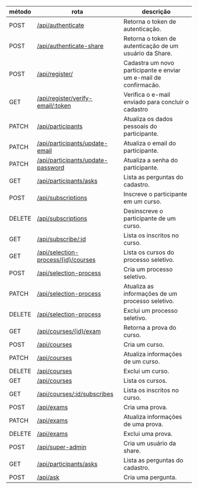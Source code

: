 | método | rota                                                                                     | descrição                                                        |
| ------ | ---------------------------------------------------------------------------------------- | ---------------------------------------------------------------- |
| POST   | [/api/authenticate](./authenticate/authentication.md)                                    | Retorna o token de autenticação.                                 |
| POST   | [/api/authenticate-share](./authenticate/authenticationShare.md)                         | Retorna o token de autenticação de um usuário da Share.          |
| POST   | [/api/register/](./participants/create.md)                                               | Cadastra um novo participante e enviar um e-mail de confirmacão. |
| GET    | [/api/register/verify-email/:token](./participants/verify-emaIl.md)                      | Verifica o e-mail enviado para concluir o cadastro               |
| PATCH  | [/api/participants](./participants/updatePersonalData.md)                                | Atualiza os dados pessoais do participante.                      |
| PATCH  | [/api/participants/update-email](./participants/updateEmail.md)                          | Atualiza o email do participante.                                |
| PATCH  | [/api/participants/update-password](./participants/updatePassword.md)                    | Atualiza a senha do participante.                                |
| GET    | [/api/participants/asks](./participants/showAsks.md)                                     | Lista as perguntas do cadastro.                                  |
| POST   | [/api/subscriptions](./subscriptions/subscribe.md)                                       | Inscreve o participante em um curso.                             |
| DELETE | [/api/subscriptions](./subscriptions/unsubscribe.md)                                     | Desinscreve o participante de um curso.                          |
| GET    | [/api/subscribe/:id](./subscriptions/showSubscribe.md)                                   | Lista os inscritos no curso.                                     |
| GET    | [/api/selection-process/{id}/courses](./selectionProcess/showSelectionProcessCourses.md) | Lista os cursos do processo seletivo.                            |
| POST   | [/api/selection-process](./selectionProcess/createSelectionProcess.md)                   | Cria um processo seletivo.                                       |
| PATCH  | [/api/selection-process](./selectionProcess/updateSelectionProcess.md)                   | Atualiza as informações de um processo seletivo.                 |
| DELETE | [/api/selection-process](./selectionProcess/deleteSelectionProcess.md)                   | Exclui um processo seletivo.                                     |
| GET    | [/api/courses/{id}/exam](./courses/getExam.md)                                           | Retorna a prova do curso.                                        |
| POST   | [/api/courses](./courses/createCourse.md)                                                | Cria um curso.                                                   |
| PATCH  | [/api/courses](./courses/updateCourse.md)                                                | Atualiza informações de um curso.                                |
| DELETE | [/api/courses](./courses/deleteCourse.md)                                                | Exclui um curso.                                                 |
| GET    | [/api/courses](./courses/showCourses.md)                                                 | Lista os cursos.                                                 |
| GET    | [/api/courses/:id/subscribes](./courses/showCourseSubscribes.md)                         | Lista os inscritos no curso.                                     |
| POST   | [/api/exams](./exams/createExam.md)                                                      | Cria uma prova.                                                  |
| PATCH  | [/api/exams](./exams/updateExam.md)                                                      | Atualiza informações de uma prova.                               |
| DELETE | [/api/exams](./exams/deleteExam.md)                                                      | Exclui uma prova.                                                |
| POST   | [/api/super-admin](./superAdmin/create.md)                                               | Cria um usuário da share.                                        |
| GET    | [/api/participants/asks](./asks/show.md)                                     | Lista as perguntas do cadastro.                                  |
| POST   | [/api/ask](./asks/create.md)                                       | Cria uma pergunta.                                               |